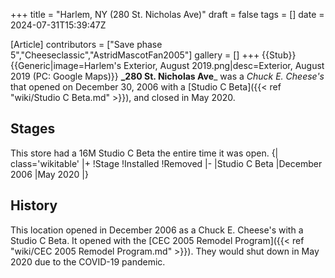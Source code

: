 +++
title = "Harlem, NY (280 St. Nicholas Ave)"
draft = false
tags = []
date = 2024-07-31T15:39:47Z

[Article]
contributors = ["Save phase 5","Cheeseclassic","AstridMascotFan2005"]
gallery = []
+++
{{Stub}}{{Generic|image=Harlem's Exterior, August 2019.png|desc=Exterior, August 2019 (PC: Google Maps)}}
**_280 St. Nicholas Ave**_ was a _Chuck E. Cheese's_ that opened on December 30, 2006 with a [Studio C Beta]({{< ref "wiki/Studio C Beta.md" >}}), and closed in May 2020.

## Stages ##
This store had a 16M Studio C Beta the entire time it was open.
{| class='wikitable'
|+
!Stage
!Installed
!Removed
|-
|Studio C Beta
|December 2006
|May 2020
|}

## History ##
This location opened in December 2006 as a Chuck E. Cheese's with a Studio C Beta. It opened with the [CEC 2005 Remodel Program]({{< ref "wiki/CEC 2005 Remodel Program.md" >}}). They would shut down in May 2020 due to the COVID-19 pandemic.